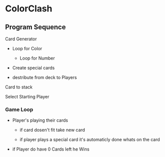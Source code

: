 # ColorClash
## Program Sequence
Card Generator

- Loop for Color
    
    - Loop for Number
- Create special cards

- destribute from deck to Players


Card to stack

Select Starting Player 

### Game Loop
- Player's playing their cards
    
    - if card dosen't fit take new card 
    
    - if player plays a special card it's automaticly done whats on the card

- if Player do have 0 Cards left he Wins







